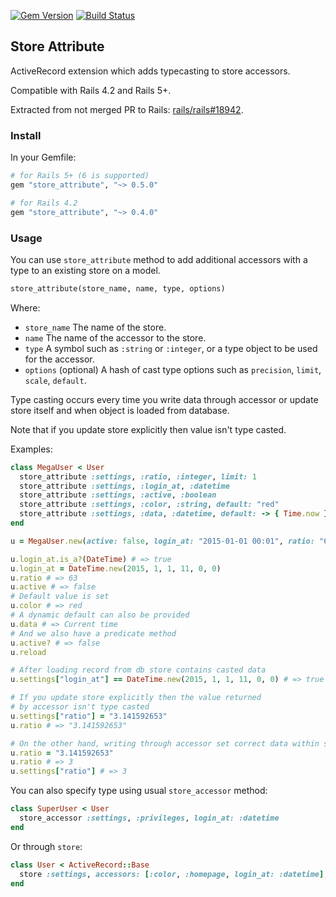 [![Gem Version](https://badge.fury.io/rb/store_attribute.svg)](https://rubygems.org/gems/store_attribute) [![Build Status](https://travis-ci.org/palkan/store_attribute.svg?branch=master)](https://travis-ci.org/palkan/store_attribute)

## Store Attribute

ActiveRecord extension which adds typecasting to store accessors.

Compatible with Rails 4.2 and Rails 5+.

Extracted from not merged PR to Rails: [rails/rails#18942](https://github.com/rails/rails/pull/18942).

### Install

In your Gemfile:

```ruby
# for Rails 5+ (6 is supported)
gem "store_attribute", "~> 0.5.0"

# for Rails 4.2
gem "store_attribute", "~> 0.4.0"
```

### Usage

You can use `store_attribute` method to add additional accessors with a type to an existing store on a model.

```ruby
store_attribute(store_name, name, type, options)
```

Where:
- `store_name` The name of the store.
- `name` The name of the accessor to the store.
- `type` A symbol such as `:string` or `:integer`, or a type object to be used for the accessor.
- `options` (optional) A hash of cast type options such as `precision`, `limit`, `scale`, `default`.

Type casting occurs every time you write data through accessor or update store itself
and when object is loaded from database.

Note that if you update store explicitly then value isn't  type casted.

Examples:

```ruby
class MegaUser < User
  store_attribute :settings, :ratio, :integer, limit: 1
  store_attribute :settings, :login_at, :datetime
  store_attribute :settings, :active, :boolean
  store_attribute :settings, :color, :string, default: "red"
  store_attribute :settings, :data, :datetime, default: -> { Time.now }
end

u = MegaUser.new(active: false, login_at: "2015-01-01 00:01", ratio: "63.4608")

u.login_at.is_a?(DateTime) # => true
u.login_at = DateTime.new(2015, 1, 1, 11, 0, 0)
u.ratio # => 63
u.active # => false
# Default value is set
u.color # => red
# A dynamic default can also be provided
u.data # => Current time
# And we also have a predicate method
u.active? # => false
u.reload

# After loading record from db store contains casted data
u.settings["login_at"] == DateTime.new(2015, 1, 1, 11, 0, 0) # => true

# If you update store explicitly then the value returned
# by accessor isn't type casted
u.settings["ratio"] = "3.141592653"
u.ratio # => "3.141592653"

# On the other hand, writing through accessor set correct data within store
u.ratio = "3.141592653"
u.ratio # => 3
u.settings["ratio"] # => 3
```

You can also specify type using usual `store_accessor` method:

```ruby
class SuperUser < User
  store_accessor :settings, :privileges, login_at: :datetime
end
```

Or through `store`:

```ruby
class User < ActiveRecord::Base
  store :settings, accessors: [:color, :homepage, login_at: :datetime], coder: JSON
end
```

